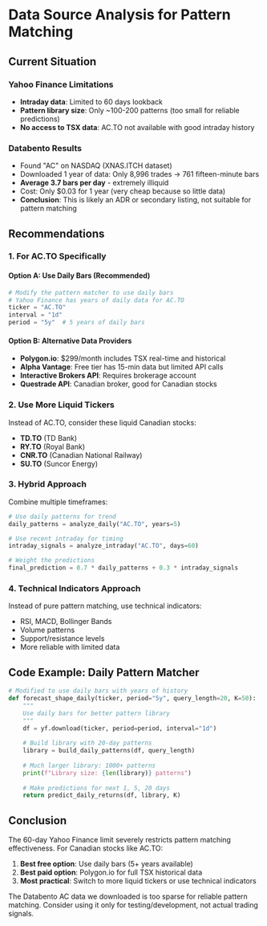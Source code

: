 # Data Source Analysis for Pattern Matching

## Current Situation

### Yahoo Finance Limitations
- **Intraday data**: Limited to 60 days lookback
- **Pattern library size**: Only ~100-200 patterns (too small for reliable predictions)
- **No access to TSX data**: AC.TO not available with good intraday history

### Databento Results
- Found "AC" on NASDAQ (XNAS.ITCH dataset)
- Downloaded 1 year of data: Only 8,996 trades → 761 fifteen-minute bars
- **Average 3.7 bars per day** - extremely illiquid
- Cost: Only $0.03 for 1 year (very cheap because so little data)
- **Conclusion**: This is likely an ADR or secondary listing, not suitable for pattern matching

## Recommendations

### 1. For AC.TO Specifically

#### Option A: Use Daily Bars (Recommended)
```python
# Modify the pattern matcher to use daily bars
# Yahoo Finance has years of daily data for AC.TO
ticker = "AC.TO"
interval = "1d"
period = "5y"  # 5 years of daily bars
```

#### Option B: Alternative Data Providers
- **Polygon.io**: $299/month includes TSX real-time and historical
- **Alpha Vantage**: Free tier has 15-min data but limited API calls
- **Interactive Brokers API**: Requires brokerage account
- **Questrade API**: Canadian broker, good for Canadian stocks

### 2. Use More Liquid Tickers

Instead of AC.TO, consider these liquid Canadian stocks:
- **TD.TO** (TD Bank)
- **RY.TO** (Royal Bank)
- **CNR.TO** (Canadian National Railway)
- **SU.TO** (Suncor Energy)

### 3. Hybrid Approach

Combine multiple timeframes:
```python
# Use daily patterns for trend
daily_patterns = analyze_daily("AC.TO", years=5)

# Use recent intraday for timing
intraday_signals = analyze_intraday("AC.TO", days=60)

# Weight the predictions
final_prediction = 0.7 * daily_patterns + 0.3 * intraday_signals
```

### 4. Technical Indicators Approach

Instead of pure pattern matching, use technical indicators:
- RSI, MACD, Bollinger Bands
- Volume patterns
- Support/resistance levels
- More reliable with limited data

## Code Example: Daily Pattern Matcher

```python
# Modified to use daily bars with years of history
def forecast_shape_daily(ticker, period="5y", query_length=20, K=50):
    """
    Use daily bars for better pattern library
    """
    df = yf.download(ticker, period=period, interval="1d")
    
    # Build library with 20-day patterns
    library = build_daily_patterns(df, query_length)
    
    # Much larger library: 1000+ patterns
    print(f"Library size: {len(library)} patterns")
    
    # Make predictions for next 1, 5, 20 days
    return predict_daily_returns(df, library, K)
```

## Conclusion

The 60-day Yahoo Finance limit severely restricts pattern matching effectiveness. For Canadian stocks like AC.TO:

1. **Best free option**: Use daily bars (5+ years available)
2. **Best paid option**: Polygon.io for full TSX historical data
3. **Most practical**: Switch to more liquid tickers or use technical indicators

The Databento AC data we downloaded is too sparse for reliable pattern matching. Consider using it only for testing/development, not actual trading signals.